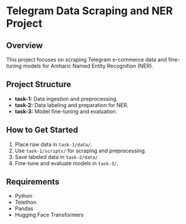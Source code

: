 # Telegram Data Scraping and NER Project

## Overview
This project focuses on scraping Telegram e-commerce data and fine-tuning models for Amharic Named Entity Recognition (NER).

## Project Structure
- **task-1:** Data ingestion and preprocessing.
- **task-2:** Data labeling and preparation for NER.
- **task-3:** Model fine-tuning and evaluation.

## How to Get Started
1. Place raw data in `task-1/data/`.
2. Use `task-1/scripts/` for scraping and preprocessing.
3. Save labeled data in `task-2/data/`.
4. Fine-tune and evaluate models in `task-3/`.

## Requirements
- Python
- Telethon
- Pandas
- Hugging Face Transformers
